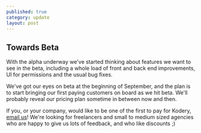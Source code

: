 ```yaml
---
published: true
category: update
layout: post
---
```


## Towards Beta

With the alpha underway we've started thinking about features we want to see in the beta, including a whole load of front and back end improvements, UI for permissions and the usual bug fixes.

We've got our eyes on beta at the beginning of September, and the plan is to start bringing our first paying customers on board as we hit beta. We'll probably reveal our pricing plan sometime in between now and then.

If you, or your company, would like to be one of the first to pay for Kodery, [email us](mailto:info+towards-beta@kodery.com)! We're looking for freelancers and small to medium sized agencies who are happy to give us lots of feedback, and who like discounts ;)